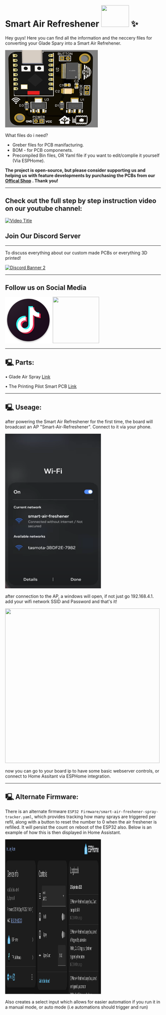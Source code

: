 # **Smart Air Refreshener**  <img src="https://raw.githubusercontent.com/ThePrintingPilot/Smart-Air-Refreshener/refs/heads/main/Pictures/Glade.jpg" width="90" height="70" /> ✨

Hey guys! 
Here you can find all the information and the neccery files for converting your Glade Spary into a Smart Air Refrehener.

<img src="https://raw.githubusercontent.com/ThePrintingPilot/Smart-Air-Refreshener/refs/heads/main/Pictures/PCB.png" width="300" height="250" /> 

What files do i need?

* Greber files for PCB manifacturing.
* BOM - for PCB componenets.
* Precompiled Bin files, OR Yaml file if you want to edit/complie it yourself (Via ESPHome).


**The project is open-source, but please consider supporting us and helping us with feature developments by purchasing the PCBs from our [Offical Shop](https://theprintingpilot.com) . Thank you!**

---

## **Check out the full step by step instruction video on our youtube channel:**

[![Video Title](https://img.youtube.com/vi/BA6ApWcxhgQ/0.jpg)](https://www.youtube.com/watch?v=BA6ApWcxhgQ)



## **Join Our Discord Server**
---
To discuss everything about our custom made PCBs or everything 3D printed!

[<img src="https://discordapp.com/api/guilds/763458034440863814/widget.png?style=banner2" alt="Discord Banner 2"/>](https://discord.gg/cdHPTxnrM8)


---
## **Follow us on Social Media**

[<img src="https://raw.githubusercontent.com/ThePrintingPilot/Smart-Air-Refreshener/refs/heads/main/Pictures/Tiktok.png" width="150" height="150" />](https://www.tiktok.com/@the_printing_pilot)
[<img src="https://upload.wikimedia.org/wikipedia/commons/f/fd/YouTube_full-color_icon_%282024%29.svg" width="150" height="150" />](https://www.youtube.com/@ThePrintingPilot)



---

## 🖳 **Parts:**  
• Glade Air Spray [Link](https://www.amazon.com/dp/B01GHGMO90?ref=ppx_yo2ov_dt_b_fed_asin_title) 

• The Printing Pilot Smart PCB [Link](https://theprintingpilot.com) 


---
## 🖳 **Useage:**  
after powering the Smart Air Refreshener for the first time, the board will broadcast an AP "Smart-Air-Refreshener". Connect to it via your phone.

<img src="https://raw.githubusercontent.com/ThePrintingPilot/Smart-Air-Refreshener/refs/heads/main/Pictures/Wifi.png" width="310" height="500" /> 

after connection to the AP, a windows will open, if not just go 192.168.4.1.
add your wifi network SSID and Password and that's it!

<img src="https://esphome.io/images/captive_portal-ui.png" width="500" height="500" /> 

now you can go to your board ip to have some basic webserver controls, or connect to Home Assitant via ESPHome integration.

---
## 🖳 **Alternate Firmware:**  
There is an alternate firmware `ESP32 Firmware/smart-air-freshener-spray-tracker.yaml`, which provides tracking how many sprays are triggered per refil, along with a button to reset the number to 0 when the air freshener is refilled. It will persist the count on reboot of the ESP32 also. Below is an example of how this is then displayed in Home Assistant.

<img src="https://raw.githubusercontent.com/ThePrintingPilot/Smart-Air-Refreshener/refs/heads/main/Pictures/Alternative_Firmware.png" width="310" height="500" />

Also creates a select input which allows for easier automation if you run it in a manual mode, or auto mode (i.e automations should trigger and run)